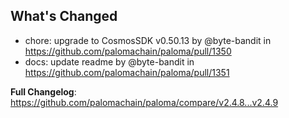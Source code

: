 ## What's Changed
* chore: upgrade to CosmosSDK v0.50.13 by @byte-bandit in https://github.com/palomachain/paloma/pull/1350
* docs: update readme by @byte-bandit in https://github.com/palomachain/paloma/pull/1351


**Full Changelog**: https://github.com/palomachain/paloma/compare/v2.4.8...v2.4.9
